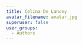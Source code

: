 ```yaml
---
title: Celina De Lancey
avatar_filename: avatar.jpg
superuser: false
user_groups:
  - Authors
---
```

